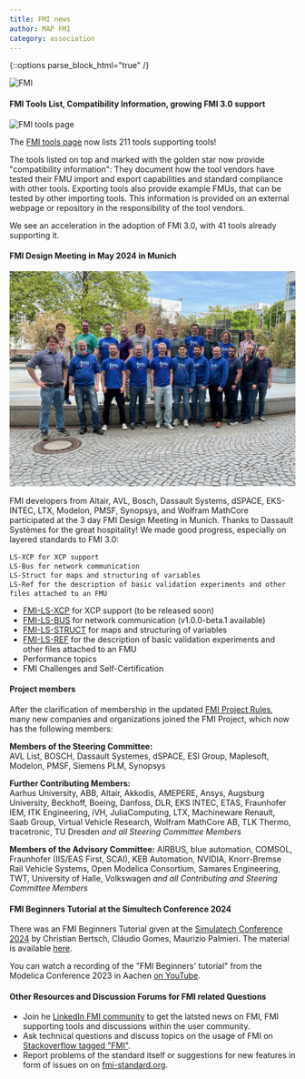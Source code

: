```yaml
---
title: FMI news
author: MAP FMI
category: association
---
```


{::options parse_block_html="true" /}

![FMI](FMI.png)

#### FMI Tools List, Compatibility Information, growing FMI 3.0 support

![FMI tools page](FMI_tools_page.png)

The [FMI tools page](https://fmi-standard.org/tools/) now lists 211 tools supporting tools!

The tools listed on top and marked with the golden star now provide "compatibility information": 
They document how the tool vendors have tested their FMU import and export capabilities and standard compliance with other tools. 
Exporting tools also provide example FMUs, that can be tested by other importing tools.
This information is provided on an external webpage or repository in the responsibility of the tool vendors.

We see an acceleration in the adoption of FMI 3.0, with 41 tools already supporting it.

#### FMI Design Meeting in May 2024 in Munich
![FMI Design Meeting Munich](fmi-design-24-munich.jpg)

FMI developers from Altair, AVL, Bosch, Dassault Systems, dSPACE, EKS-INTEC, LTX, Modelon, PMSF, Synopsys, and Wolfram MathCore participated at the 3 day FMI Design Meeting in Munich.
Thanks to Dassault Systèmes for the great hospitality!
We made good progress, especially on layered standards to FMI 3.0:

    LS-XCP for XCP support
    LS-Bus for network communication
    LS-Struct for maps and structuring of variables
    LS-Ref for the description of basic validation experiments and other files attached to an FMU

- [FMI-LS-XCP](https://github.com/modelica/fmi-ls-xcp) for XCP support (to be released soon)
- [FMI-LS-BUS](https://github.com/modelica/fmi-ls-bus) for network communication (v1.0.0-beta.1 available)
- [FMI-LS-STRUCT](https://github.com/modelica/fmi-ls-struct) for maps and structuring of variables
- [FMI-LS-REF](https://github.com/modelica/fmi-ls-ref)  for the description of basic validation experiments and other files attached to an FMU
- Performance topics
- FMI Challenges and Self-Certification

#### Project members

After the clarification of membership in the updated [FMI Project Rules](https://fmi-standard.org/about/), many new companies and organizations joined the FMI Project, which now has the following members:

**Members of the Steering Committee:**  
AVL List, BOSCH, Dassault Systemes, dSPACE, ESI Group, Maplesoft, Modelon, PMSF, Siemens PLM, Synopsys

**Further Contributing Members:**  
Aarhus University, ABB, Altair, Akkodis, AMEPERE, Ansys, Augsburg University, Beckhoff, Boeing, Danfoss, DLR, EKS INTEC, ETAS, Fraunhofer IEM, ITK Engineering, iVH, JuliaComputing, LTX, Machineware Renault, Saab Group, Virtual Vehicle Research, Wolfram MathCore AB, TLK Thermo, tracetronic, TU Dresden _and all Steering Committee Members_

**Members of the Advisory Committee:** 
AIRBUS, blue automation, COMSOL, Fraunhofer (IIS/EAS First, SCAI), KEB Automation, NVIDIA, Knorr-Bremse Rail Vehicle Systems, Open Modelica Consortium, Samares Engineering, TWT, University of Halle, Volkswagen _and all Contributing and Steering Committee Members_

#### FMI Beginners Tutorial at the Simultech Conference 2024

There was an FMI Beginners Tutorial given at the [Simulatech Conference 2024](https://simultech.scitevents.org/) by Christian Bertsch, Cláudio Gomes, Maurizio Palmieri.
The material is available [here](https://github.com/modelica/fmi-beginners-tutorial-2024). 

You can watch a recording of the "FMI Beginners' tutorial" from the Modelica Conference 2023 in Aachen [on YouTube](https://www.youtube.com/watch?v=RlAafdCKCHU).

#### Other Resources and Discussion Forums for FMI related Questions

- Join he [LinkedIn FMI community](https://www.linkedin.com/groups/7477473/) to get the latsted news on FMI, FMI supporting tools and discussions within the user community.
- Ask technical questions and discuss topics on the usage of FMI on [Stackoverflow tagged "FMI"](https://stackoverflow.com/questions/tagged/fmi).
- Report problems of the standard itself or suggestions for new features in form of issues on on [fmi-standard.org](https://github.com/modelica/fmi-standard/issues).
